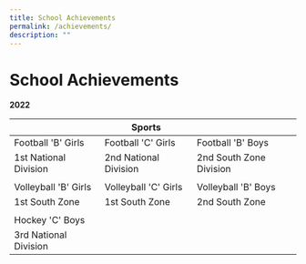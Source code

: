 ```yaml
---
title: School Achievements
permalink: /achievements/
description: ""
---
```

# **School Achievements**

**2022**

| | **Sports** | |
| -------- | -------- | -------- |
| Football 'B' Girls    | Football 'C' Girls    | Football 'B' Boys | 
|1st National Division | 2nd National Division | 2nd South Zone Division |
| | | |
| Volleyball 'B' Girls | Volleyball 'C' Girls | Volleyball 'B' Boys |
| 1st South Zone | 1st South Zone | 2nd South Zone |
| | | |
| Hockey 'C' Boys |
| 3rd National Division |


